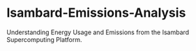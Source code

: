 # Isambard-Emissions-Analysis
Understanding Energy Usage and Emissions from the Isambard Supercomputing Platform.


